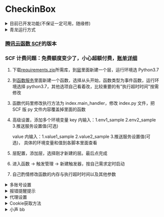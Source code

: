 # CheckinBox

<details>
  <summary>目前已开发功能(不保证一定可用，随缘修)</summary>

- [天翼云盘每日签到一次 ~~抽奖 2 次~~](https://github.com/mengshouer/ToolBox/tree/master/CheckinBox/Cloud189Checkin)

- [最终幻想 14 积分商城签到](https://github.com/mengshouer/ToolBox/tree/master/CheckinBox/FF14Checkin)

- [什么值得买网页每日签到](https://github.com/mengshouer/ToolBox/tree/master/CheckinBox/smzdmCheckin)

- [52pojie 每日签到 + 免费评分](https://github.com/mengshouer/ToolBox/tree/master/CheckinBox/Checkin52pj)

- [网易云音乐每日签到与刷歌单](https://github.com/mengshouer/ToolBox/tree/master/CheckinBox/NetEase_Music_daily)

- [有道云笔记签到](https://github.com/mengshouer/ToolBox/tree/master/CheckinBox/NoteyoudaoCheckin)

- [V2EX 签到](https://github.com/mengshouer/ToolBox/tree/master/CheckinBox/V2EX)

- [恩山论坛签到](https://github.com/mengshouer/ToolBox/tree/master/CheckinBox/Enshan)

- [PT 站点签到](https://github.com/mengshouer/ToolBox/tree/master/CheckinBox/ptWebsite)

- [百度贴吧签到](https://github.com/mengshouer/ToolBox/tree/master/CheckinBox/Baidu)

</details>

<details>
  <summary>青龙运行方式</summary>

`docker exec -it qinglong bash` 进入容器

`python3 -m pip config set global.index-url https://mirrors.aliyun.com/pypi/simple/` 更换 pip 源为阿里云的源

`python3 -m pip install --upgrade pip` 更新 pip 才能直接安装成功

在青龙面板添加一个任务并运行一次，后续自动更新依赖

`task python3 -m pip install -r https://ghproxy.com/https://raw.githubusercontent.com/mengshouer/ToolBox/master/CheckinBox/requirements.txt`

如果上面安装依赖报错，跑一边`apk add --no-cache rust cargo libxml2 libxslt libxml2-dev libxslt-dev`再安装一次

`ql repo https://github.com/mengshouer/ToolBox.git "CheckinBox" "pusher"` 拉取仓库

之后在环境变量里面添加需要运行的脚本的环境，具体需要的环境变量看脚本目录的说明

定时使用的是青龙拉取脚本时默认的定时规则，自行修改。

推送使用的是青龙自带的推送脚本。

</details>

### [腾讯云函数 SCF](https://console.cloud.tencent.com/scf/index)的版本

### SCF 计费问题：免费额度变少了，小心超额付费，[账单详细](https://console.cloud.tencent.com/expense/bill/summary?businessCode=p_scf)

1. 下载[requirements.zip](https://github.com/mengshouer/ToolBox/releases)所需库，到[层](https://console.cloud.tencent.com/scf/layer)里面新建一个层，运行环境选 Python3.7

2. 到[函数服务](https://console.cloud.tencent.com/scf/list)里面新建一个函数，选择从头开始，函数类型为事件函数，运行环境选择 python3.7，其他选项自己看着改，比较重要的有"执行超时时间"按需修改

3. 函数代码里修改执行方法为 index.main_handler，修改 index.py 文件，把 SCF 版 py 文件内容覆盖掉里面的函数

4. 高级设置，添加多个环境变量 key 内输入：1.env1_sample 2.env2_sample 3.推送服务设置值(可选)

    value 内输入：1.value1_sample 2.value2_sample 3.推送服务设置值(可选)， 具体的环境变量和值到各脚本里面查看

5. 层配置，添加层，选择刚才新建的层。最后点完成

6. 进入函数 → 触发管理 → 新建触发器，按自己需求定时启动

7. 自己酌情修改函数的内存与执行超时时间以及其他参数

<details>
  <summary>多账号设置</summary>

青龙多账号时账号密码一行一个一一对应<br>
腾讯云函数 SCF 在每个账号和密码后面添加\n，账号密码也是一一对应<br>
没写单独账号推送<br>

</details>

<details>
  <summary>报错提醒提示</summary>

推送可以设置的参数( Key/name(名称) --> Value(值) )：<br>
Github Actions 添加在 Setting→Secrets→New secrets，腾讯云函数 SCF 设置在环境变量里<br>

1. Key: SCKEY --> Value: [Server 酱的推送 SCKEY 的值](http://sc.ftqq.com/)<br>
2. Key: SCTKEY --> Value: [Server 酱·Turbo 版的推送 SCTKEY 的值](http://sct.ftqq.com/)<br>
3. Key: Skey --> Value: [酷推调用代码 Skey](https://cp.xuthus.cc/)<br>
4. Key: Smode --> Value: 酷推的推送渠道，不设置默认 send.可选参数(send,group,psend,pgroup,wx,tg,ww,ding)<br>
5. Key: pushplus_token --> Value: [pushplus 推送 token](http://www.pushplus.plus/)<br>
6. Key: pushplus_topic --> Value: pushplus 一对多推送需要的"群组编码"，一对一推送不用管填了报错<br>
7. Key: tg_token --> Value: Telegram bot 的 Token，Telegram 机器人通知推送必填项<br>
8. Key: tg_chatid --> Value: 接收通知消息的 Telegram 用户的 id，Telegram 机器人通知推送必填项<br>
9. Key: tg_api_host --> Value: Telegram api 自建的反向代理地址(不懂忽略此项)，默认 tg 官方 api=api.telegram.org<br>
10. Key: smtp_host smtp_port smtp_user smtp_pass smtp_sender smtp_receiver 使用 SMTP 邮箱推送<br>
11. Value: 邮件的服务器，端口，用户，密码，发送者，接受者<br>
12. Key: QYWX_AM 企业微信应用消息通知，具体参数看 pusher.py<br>
    PS:腾讯云函数 SCF 的默认无推送，需要推送的话需要将[pusher.py](https://github.com/mengshouer/ToolBox/blob/master/CheckinBox/pusher.py)内的内容直接复制到所需函数的代码最上方！！！

#### 一切提醒都是报错提醒，没问题不提醒

</details>

<details>
  <summary>代理设置</summary>

V2EX，pt 站点，恩山论坛可能国内节点有时候会无法访问，所以需要代理

环境变量添加：

Key: proxy_url_http --> Value: http 的代理地址，例如:http://127.0.0.1:7890

Key: proxy_url_https --> Value: https 的代理地址，例如:https://xxxxx

http 的地址可以用于 https，要使用代理必须两个都填

</details>

<details>
  <summary>Cookie获取方法</summary>

浏览器打开需要签到的网站并登录，F12 打开检查

在 Console 中输入：document.cookie，如果这个 cookie 能签到的话就不用看下面的了，如果不行按下面的方法获取

在 Chrome 浏览器下方的开发工具中单击 Network 标签页(其他浏览器大同小异)

F5 刷新当前网站，随便选一个 Name 里面的网页，在右侧 Headers 内找到 Cookie: xxxxxx，复制 xxxx 的东西，一般很长一大串

Headers 如果没有 Cookie 就换另一个 Name 里面的网页，实在看不懂就自行 baidu 吧.jpg

Cookie 过期就必须手动更换，再重复一次获取流程，然后更新环境变量

</details>

<details>
  <summary>小声 bb</summary>

~~旧仓库 AC 都关这么久了还能被 ban，没想到~~

</details>
